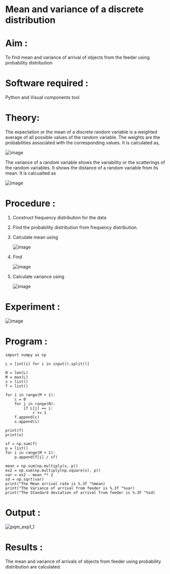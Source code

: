 #  Mean and variance of a discrete  distribution


# Aim : 

To find mean and variance of arrival of objects from the feeder using probability distribution


# Software required :  

Python and Visual components tool

# Theory:

The expectation or the mean of a discrete random variable is a weighted average of all possible
values of the random variable. The weights are the probabilities associated with the corresponding values. 
It is calculated as,

![image](https://user-images.githubusercontent.com/103921593/192938463-e34177f4-f188-48a0-bda2-8f6d1d660ed2.png)

The variance of a random variable shows the variability or the scatterings of the random variables.
It shows the distance of a random variable from its mean. It is calcualted as

![image](https://user-images.githubusercontent.com/103921593/192938695-99fedc01-34d5-4d36-84df-5880e766ed0c.png)


# Procedure :

1. Construct frequency distribution for the data

2. Find the  probability distribution from frequency distribution.

3. Calculate mean using 
   
   ![image](https://user-images.githubusercontent.com/103921593/192940431-03b81777-c54d-4286-b4f4-82dfe7666b4c.png)

4. Find  
   
      ![image](https://user-images.githubusercontent.com/103921593/192940255-2d9dd746-6875-4a6d-877b-6da6cdb96ab1.png)

5.  Calculate variance using 
  
      ![image](https://user-images.githubusercontent.com/103921593/192942852-913550a9-fabe-4a55-b956-0487b18bbd97.png)


# Experiment :

![image](https://user-images.githubusercontent.com/103921593/229993174-5b67e57e-3e01-4ac4-9f83-410a932b22bf.png)

# Program :
```
import numpy as np

L = [int(i) for i in input().split()]

N = len(L)
M = max(L)
x = list()
f = list()

for i in range(M + 1):
    c = 0
    for j in range(N):
        if L[j] == i:
            c += 1
    f.append(c)
    x.append(i)

print(f)
print(x)

sf = np.sum(f)
p = list()
for i in range(M + 1):
    p.append(f[i] / sf)  

mean = np.sum(np.multiply(x, p))  
ex2 = np.sum(np.multiply(np.square(x), p))  
var = ex2 - mean ** 2
sd = np.sqrt(var)
print("The Mean arrival rate is %.3f "%mean)
print("The Variance of arrival from feeder is %.3f "%var)
print("The Standard deviation of arrival from feeder is %.3F "%sd)
```

# Output : 
![pqm_exp1_1](https://github.com/Thirukaalathessvarar-S/Mean-and-Variance/assets/121166390/a6743232-40df-47a9-8caa-e971e11b1e56)

# Results :
The mean and variance of arrivals of objects from feeder using probability distribution are calculated.

